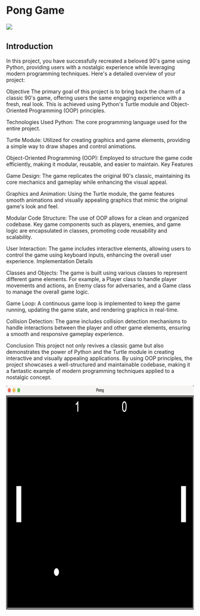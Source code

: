 # Pong Game

[![](https://img.shields.io/badge/Python-FFD43B?style=for-the-badge&logo=python&logoColor=darkgreen)](https://www.python.org) 

## Introduction 

  
In this project, you have successfully recreated a beloved 90's game using Python, providing users with a nostalgic experience while leveraging modern programming techniques. Here's a detailed overview of your project:

Objective
The primary goal of this project is to bring back the charm of a classic 90's game, offering users the same engaging experience with a fresh, real look. This is achieved using Python's Turtle module and Object-Oriented Programming (OOP) principles.

Technologies Used
Python: The core programming language used for the entire project.

Turtle Module: Utilized for creating graphics and game elements, providing a simple way to draw shapes and control animations.

Object-Oriented Programming (OOP): Employed to structure the game code efficiently, making it modular, reusable, and easier to maintain.
Key Features

Game Design: The game replicates the original 90's classic, maintaining its core mechanics and gameplay while enhancing the visual appeal.

Graphics and Animation: Using the Turtle module, the game features smooth animations and visually appealing graphics that mimic the original game's look and feel.

Modular Code Structure: The use of OOP allows for a clean and organized codebase. Key game components such as players, enemies, and game logic are encapsulated in classes, promoting code reusability and scalability.

User Interaction: The game includes interactive elements, allowing users to control the game using keyboard inputs, enhancing the overall user experience.
Implementation Details

Classes and Objects: The game is built using various classes to represent different game elements. For example, a Player class to handle player movements and actions, an Enemy class for adversaries, and a Game class to manage the overall game logic.

Game Loop: A continuous game loop is implemented to keep the game running, updating the game state, and rendering graphics in real-time.

Collision Detection: The game includes collision detection mechanisms to handle interactions between the player and other game elements, ensuring a smooth and responsive gameplay experience.

Conclusion
This project not only revives a classic game but also demonstrates the power of Python and the Turtle module in creating interactive and visually appealing applications. By using OOP principles, the project showcases a well-structured and maintainable codebase, making it a fantastic example of modern programming techniques applied to a nostalgic concept.

<img src = "https://github.com/SyeedaKudhsia8/Arcade_Game/blob/main/Arcade%20Game.png" width = 1000 height = "600"/>


